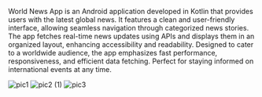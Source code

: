 World News App is an Android application developed in Kotlin that provides users with the latest global news. It features a clean and user-friendly interface, allowing seamless navigation through categorized news stories. The app fetches real-time news updates using APIs and displays them in an organized layout, enhancing accessibility and readability. Designed to cater to a worldwide audience, the app emphasizes fast performance, responsiveness, and efficient data fetching. Perfect for staying informed on international events at any time.

![pic1](https://github.com/user-attachments/assets/bbb2ce69-99f3-4fc5-a895-1274ea2499f7)  ![pic2 (1)](https://github.com/user-attachments/assets/2fc7c88d-0ee9-4495-9c6e-b57ea94e65de)   ![pic3](https://github.com/user-attachments/assets/8ea79ede-b633-4b78-92eb-807a297d57f8)

